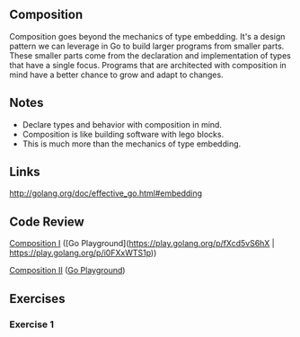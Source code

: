 ## Composition

Composition goes beyond the mechanics of type embedding. It's a design pattern we can leverage in Go to build larger programs from smaller parts. These smaller parts come from the declaration and implementation of types that have a single focus. Programs that are architected with composition in mind have a better chance to grow and adapt to changes.

## Notes

* Declare types and behavior with composition in mind.
* Composition is like building software with lego blocks.
* This is much more than the mechanics of type embedding.

## Links

http://golang.org/doc/effective_go.html#embedding

## Code Review

[Composition I](example1) ([Go Playground](https://play.golang.org/p/fXcd5vS6hX | https://play.golang.org/p/i0FXxWTS1p))

[Composition II](example2/example2.go) ([Go Playground](http://play.golang.org/p/QKIjbBDW16))

## Exercises

### Exercise 1

